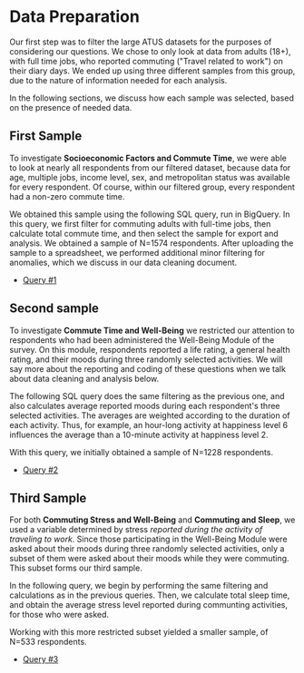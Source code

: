 # Data Preparation

Our first step was to filter the large ATUS datasets for the purposes of considering our questions. We chose to only look at data from adults (18+), with full time jobs, who reported commuting ("Travel related to work") on their diary days. We ended up using three different samples from this group, due to the nature of information needed for each analysis.

In the following sections, we discuss how each sample was selected, based on the presence of needed data.

## First Sample

To investigate **Socioeconomic Factors and Commute Time**, we were able to look at nearly all respondents from our filtered dataset, because data for age, multiple jobs, income level, sex, and metropolitan status was available for every respondent. Of course, within our filtered group, every respondent had a non-zero commute time.

We obtained this sample using the following SQL query, run in BigQuery. In this query, we first filter for commuting adults with full-time jobs, then calculate total commute time, and then select the sample for export and analysis. We obtained a sample of N=1574 respondents. After uploading the sample to a spreadsheet, we performed additional minor filtering for anomalies, which we discuss in our data cleaning document.

* [Query #1](/scripts/SQL_query_1.md)

## Second sample

To investigate **Commute Time and Well-Being** we restricted our attention to respondents who had been administered the Well-Being Module of the survey. On this module, respondents reported a life rating, a general health rating, and their moods during three randomly selected activities. We will say more about the reporting and coding of these questions when we talk about data cleaning and analysis below.

The following SQL query does the same filtering as the previous one, and also calculates average reported moods during each respondent's three selected activities. The averages are weighted according to the duration of each activity. Thus, for example, an hour-long activity at happiness level 6 influences the average than a 10-minute activity at happiness level 2.

With this query, we initially obtained a sample of N=1228 respondents.

* [Query #2](/scripts/SQL_query_2.md)

## Third Sample

For both **Commuting Stress and Well-Being** and **Commuting and Sleep**, we used a variable determined by stress *reported during the activity of traveling to work*. Since those participating in the Well-Being Module were asked about their moods during three randomly selected activities, only a subset of them were asked about their moods while they were commuting. This subset forms our third sample.

In the following query, we begin by performing the same filtering and calculations as in the previous queries. Then, we calculate total sleep time, and obtain the average stress level reported during communting activities, for those who were asked.

Working with this more restricted subset yielded a smaller sample, of N=533 respondents.

* [Query #3](/scripts/SQL_query_3.md)
